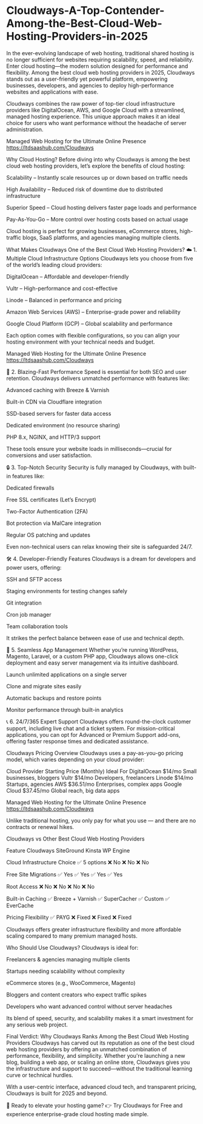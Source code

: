 # Cloudways-A-Top-Contender-Among-the-Best-Cloud-Web-Hosting-Providers-in-2025



In the ever-evolving landscape of web hosting, traditional shared hosting is no longer sufficient for websites requiring scalability, speed, and reliability. Enter cloud hosting—the modern solution designed for performance and flexibility. Among the best cloud web hosting providers in 2025, Cloudways stands out as a user-friendly yet powerful platform, empowering businesses, developers, and agencies to deploy high-performance websites and applications with ease.

Cloudways combines the raw power of top-tier cloud infrastructure providers like DigitalOcean, AWS, and Google Cloud with a streamlined, managed hosting experience. This unique approach makes it an ideal choice for users who want performance without the headache of server administration.


Managed Web Hosting for the Ultimate Online Presence https://ltdsaashub.com/Cloudways

Why Cloud Hosting?
Before diving into why Cloudways is among the best cloud web hosting providers, let’s explore the benefits of cloud hosting:

Scalability – Instantly scale resources up or down based on traffic needs

High Availability – Reduced risk of downtime due to distributed infrastructure

Superior Speed – Cloud hosting delivers faster page loads and performance

Pay-As-You-Go – More control over hosting costs based on actual usage

Cloud hosting is perfect for growing businesses, eCommerce stores, high-traffic blogs, SaaS platforms, and agencies managing multiple clients.

What Makes Cloudways One of the Best Cloud Web Hosting Providers?
☁️ 1. Multiple Cloud Infrastructure Options
Cloudways lets you choose from five of the world’s leading cloud providers:

DigitalOcean – Affordable and developer-friendly

Vultr – High-performance and cost-effective

Linode – Balanced in performance and pricing

Amazon Web Services (AWS) – Enterprise-grade power and reliability

Google Cloud Platform (GCP) – Global scalability and performance

Each option comes with flexible configurations, so you can align your hosting environment with your technical needs and budget.


Managed Web Hosting for the Ultimate Online Presence https://ltdsaashub.com/Cloudways

🚀 2. Blazing-Fast Performance
Speed is essential for both SEO and user retention. Cloudways delivers unmatched performance with features like:

Advanced caching with Breeze & Varnish

Built-in CDN via Cloudflare integration

SSD-based servers for faster data access

Dedicated environment (no resource sharing)

PHP 8.x, NGINX, and HTTP/3 support

These tools ensure your website loads in milliseconds—crucial for conversions and user satisfaction.

🔒 3. Top-Notch Security
Security is fully managed by Cloudways, with built-in features like:

Dedicated firewalls

Free SSL certificates (Let’s Encrypt)

Two-Factor Authentication (2FA)

Bot protection via MalCare integration

Regular OS patching and updates

Even non-technical users can relax knowing their site is safeguarded 24/7.

🛠️ 4. Developer-Friendly Features
Cloudways is a dream for developers and power users, offering:

SSH and SFTP access

Staging environments for testing changes safely

Git integration

Cron job manager

Team collaboration tools

It strikes the perfect balance between ease of use and technical depth.

🧩 5. Seamless App Management
Whether you’re running WordPress, Magento, Laravel, or a custom PHP app, Cloudways allows one-click deployment and easy server management via its intuitive dashboard.

Launch unlimited applications on a single server

Clone and migrate sites easily

Automatic backups and restore points

Monitor performance through built-in analytics

📞 6. 24/7/365 Expert Support
Cloudways offers round-the-clock customer support, including live chat and a ticket system. For mission-critical applications, you can opt for Advanced or Premium Support add-ons, offering faster response times and dedicated assistance.

Cloudways Pricing Overview
Cloudways uses a pay-as-you-go pricing model, which varies depending on your cloud provider:

Cloud Provider	Starting Price (Monthly)	Ideal For
DigitalOcean	$14/mo	Small businesses, bloggers
Vultr	$14/mo	Developers, freelancers
Linode	$14/mo	Startups, agencies
AWS	$36.51/mo	Enterprises, complex apps
Google Cloud	$37.45/mo	Global reach, big data apps

Managed Web Hosting for the Ultimate Online Presence https://ltdsaashub.com/Cloudways

Unlike traditional hosting, you only pay for what you use — and there are no contracts or renewal hikes.

Cloudways vs Other Best Cloud Web Hosting Providers

Feature	Cloudways	SiteGround	Kinsta	WP Engine

Cloud Infrastructure Choice	✅ 5 options	❌ No	❌ No	❌ No

Free Site Migrations	✅ Yes	✅ Yes	✅ Yes	✅ Yes

Root Access	❌ No	❌ No	❌ No	❌ No

Built-in Caching	✅ Breeze + Varnish	✅ SuperCacher	✅ Custom	✅ EverCache

Pricing Flexibility	✅ PAYG	❌ Fixed	❌ Fixed	❌ Fixed

Cloudways offers greater infrastructure flexibility and more affordable scaling compared to many premium managed hosts.

Who Should Use Cloudways?
Cloudways is ideal for:

Freelancers & agencies managing multiple clients

Startups needing scalability without complexity

eCommerce stores (e.g., WooCommerce, Magento)

Bloggers and content creators who expect traffic spikes

Developers who want advanced control without server headaches

Its blend of speed, security, and scalability makes it a smart investment for any serious web project.

Final Verdict: Why Cloudways Ranks Among the Best Cloud Web Hosting Providers
Cloudways has carved out its reputation as one of the best cloud web hosting providers by offering an unmatched combination of performance, flexibility, and simplicity. Whether you're launching a new blog, building a web app, or scaling an online store, Cloudways gives you the infrastructure and support to succeed—without the traditional learning curve or technical hurdles.

With a user-centric interface, advanced cloud tech, and transparent pricing, Cloudways is built for 2025 and beyond.

🔗 Ready to elevate your hosting game?
👉 Try Cloudways for Free and experience enterprise-grade cloud hosting made simple.
